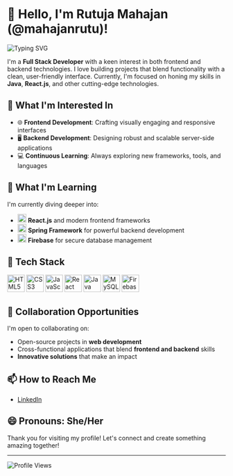 # 👋 Hello, I'm Rutuja Mahajan (@mahajanrutu)!

![Typing SVG](https://readme-typing-svg.demolab.com?font=Fira+Code&size=22&pause=1000&color=0099FF&width=435&lines=Full+Stack+Developer;Passionate+about+Coding+%26+Innovation;Open+to+Collaboration+%26+Learning)

I'm a **Full Stack Developer** with a keen interest in both frontend and backend technologies. I love building projects that blend functionality with a clean, user-friendly interface. Currently, I'm focused on honing my skills in **Java**, **React.js**, and other cutting-edge technologies.

## 👀 What I'm Interested In
- 🌐 **Frontend Development**: Crafting visually engaging and responsive interfaces
- 🖥️ **Backend Development**: Designing robust and scalable server-side applications
- 💻 **Continuous Learning**: Always exploring new frameworks, tools, and languages

## 🌱 What I'm Learning
I'm currently diving deeper into:
- <img src="https://img.icons8.com/color/48/000000/react-native.png" alt="React" width="20" height="20"/> **React.js** and modern frontend frameworks
- <img src="https://img.icons8.com/color/48/000000/spring-logo.png" alt="Spring" width="20" height="20"/> **Spring Framework** for powerful backend development
- <img src="https://img.icons8.com/color/48/000000/firebase.png" alt="Firebase" width="20" height="20"/> **Firebase** for secure database management

## 💼 Tech Stack
<p align="left">
  <img src="https://img.icons8.com/color/48/000000/html-5.png" alt="HTML5" width="40" height="40"/>
  <img src="https://img.icons8.com/color/48/000000/css3.png" alt="CSS3" width="40" height="40"/>
  <img src="https://img.icons8.com/color/48/000000/javascript.png" alt="JavaScript" width="40" height="40"/>
  <img src="https://img.icons8.com/color/48/000000/react-native.png" alt="React" width="40" height="40"/>
  <img src="https://img.icons8.com/color/48/000000/java-coffee-cup-logo.png" alt="Java" width="40" height="40"/>
  <img src="https://img.icons8.com/color/48/000000/mysql-logo.png" alt="MySQL" width="40" height="40"/>
  <img src="https://img.icons8.com/color/48/000000/firebase.png" alt="Firebase" width="40" height="40"/>
</p>

## 💞️ Collaboration Opportunities
I'm open to collaborating on:
- Open-source projects in **web development**
- Cross-functional applications that blend **frontend and backend** skills
- **Innovative solutions** that make an impact

## 📫 How to Reach Me
- [LinkedIn](www.linkedin.com/in/mahajanrutuja)

## 😄 Pronouns: She/Her


Thank you for visiting my profile! Let's connect and create something amazing together!

---

![Profile Views](https://komarev.com/ghpvc/?username=mahajanrutu&color=blue)
